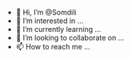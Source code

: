 
- 👋 Hi, I’m @Somdili
- 👀 I’m interested in ...
- 🌱 I’m currently learning ...
- 💞️ I’m looking to collaborate on ...
- 📫 How to reach me ...

<!---
Somdili/Somdili is a ✨ special ✨ repository because its `README.md` (this file) appears on your GitHub profile.
You can click the Preview link to take a look at your changes.
--->
